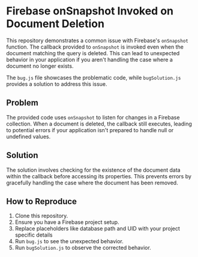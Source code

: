# Firebase onSnapshot Invoked on Document Deletion

This repository demonstrates a common issue with Firebase's `onSnapshot` function.  The callback provided to `onSnapshot` is invoked even when the document matching the query is deleted. This can lead to unexpected behavior in your application if you aren't handling the case where a document no longer exists.

The `bug.js` file showcases the problematic code, while `bugSolution.js` provides a solution to address this issue.

## Problem
The provided code uses `onSnapshot` to listen for changes in a Firebase collection.  When a document is deleted, the callback still executes, leading to potential errors if your application isn't prepared to handle null or undefined values.

## Solution
The solution involves checking for the existence of the document data within the callback before accessing its properties.  This prevents errors by gracefully handling the case where the document has been removed.

## How to Reproduce
1. Clone this repository.
2. Ensure you have a Firebase project setup.
3. Replace placeholders like database path and UID with your project specific details
4. Run `bug.js` to see the unexpected behavior.
5. Run `bugSolution.js` to observe the corrected behavior.